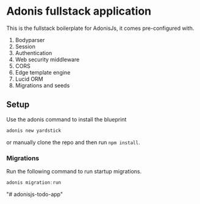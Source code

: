 # Adonis fullstack application

This is the fullstack boilerplate for AdonisJs, it comes pre-configured with.

1. Bodyparser
2. Session
3. Authentication
4. Web security middleware
5. CORS
6. Edge template engine
7. Lucid ORM
8. Migrations and seeds

## Setup

Use the adonis command to install the blueprint

```bash
adonis new yardstick
```

or manually clone the repo and then run `npm install`.


### Migrations

Run the following command to run startup migrations.

```js
adonis migration:run
```
"# adonisjs-todo-app" 
